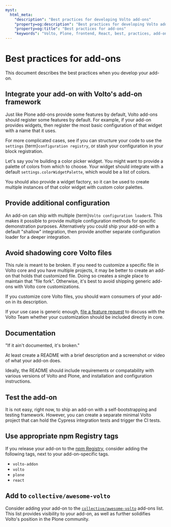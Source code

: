 ```yaml
---
myst:
  html_meta:
    "description": "Best practices for developing Volto add-ons"
    "property=og:description": "Best practices for developing Volto add-ons"
    "property=og:title": "Best practices for add-ons"
    "keywords": "Volto, Plone, frontend, React, best, practices, add-ons"
---
```


# Best practices for add-ons

This document describes the best practices when you develop your add-on.


## Integrate your add-on with Volto's add-on framework

Just like Plone add-ons provide some features by default, Volto add-ons should register some features by default.
For example, if your add-on provides widgets, then register the most basic configuration of that widget with a name that it uses.

For more complicated cases, see if you can structure your code to use the `settings` {term}`configuration registry`, or stash your configuration in your block registration.

Let's say you're building a color picker widget.
You might want to provide a palette of colors from which to choose.
Your widget should integrate with a default `settings.colorWidgetPalette`, which would be a list of colors.

You should also provide a widget factory, so it can be used to create multiple instances of that color widget with custom color palettes.


## Provide additional configuration

An add-on can ship with multiple {term}`Volto configuration loader`s.
This makes it possible to provide multiple configuration methods for specific demonstration purposes.
Alternatively you could ship your add-on with a default "shallow" integration, then provide another separate configuration loader for a deeper integration.


## Avoid shadowing core Volto files

This rule is meant to be broken.
If you need to customize a specific file in Volto core and you have multiple projects, it may be better to create an add-on that holds that customized file.
Doing so creates a single place to maintain that "file fork".
Otherwise, it's best to avoid shipping generic add-ons with Volto core customizations.

If you customize core Volto files, you should warn consumers of your add-on in its description.

If your use case is generic enough, [file a feature request](https://github.com/plone/volto/issues/new?assignees=&labels=04+type%3A+enhancement&projects=&template=feature_request.md&title=) to discuss with the Volto Team whether your customization should be included directly in core.


## Documentation

"If it ain't documented, it's broken."

At least create a README with a brief description and a screenshot or video of what your add-on does.

Ideally, the README should include requirements or compatability with various versions of Volto and Plone, and installation and configuration instructions.


## Test the add-on

It is not easy, right now, to ship an add-on with a self-bootstrapping and testing framework.
However, you can create a separate minimal Volto project that can hold the Cypress integration tests and trigger the CI tests.


## Use appropriate npm Registry tags

If you release your add-on to the [npm Registry](https://www.npmjs.com/), consider adding the following tags, next to your add-on-specific tags.

-   `volto-addon`
-   `volto`
-   `plone`
-   `react`


## Add to `collective/awesome-volto`

Consider adding your add-on to the [`collective/awesome-volto`](https://github.com/collective/awesome-volto) add-ons list.
This list provides visibility to your add-on, as well as further solidifies Volto's position in the Plone community.
